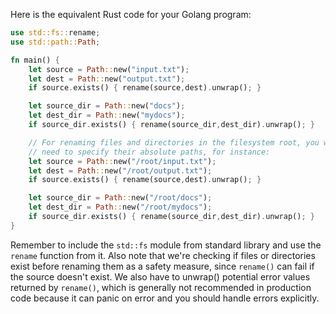 Here is the equivalent Rust code for your Golang program: 

```rust
use std::fs::rename;
use std::path::Path;

fn main() {
    let source = Path::new("input.txt");
    let dest = Path::new("output.txt");
    if source.exists() { rename(source,dest).unwrap(); } 

    let source_dir = Path::new("docs");
    let dest_dir = Path::new("mydocs");
    if source_dir.exists() { rename(source_dir,dest_dir).unwrap(); }

    // For renaming files and directories in the filesystem root, you would 
    // need to specify their absolute paths, for instance:
    let source = Path::new("/root/input.txt");
    let dest = Path::new("/root/output.txt");
    if source.exists() { rename(source,dest).unwrap(); } 

    let source_dir = Path::new("/root/docs");
    let dest_dir = Path::new("/root/mydocs");
    if source_dir.exists() { rename(source_dir,dest_dir).unwrap(); }
}
```
Remember to include the `std::fs` module from standard library and use the `rename` function from it. Also note that we're checking if files or directories exist before renaming them as a safety measure, since `rename()` can fail if the source doesn't exist. We also have to unwrap() potential error values returned by `rename()`, which is generally not recommended in production code because it can panic on error and you should handle errors explicitly.
